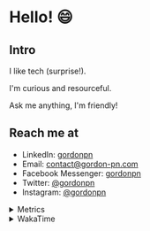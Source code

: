 # Hello! 😄

## Intro

I like tech (surprise!).

I'm curious and resourceful.

Ask me anything, I'm friendly!

## Reach me at

- LinkedIn: [gordonpn](https://www.linkedin.com/in/gordonpn/)
- Email: [contact@gordon-pn.com](mailto:contact@gordon-pn.com)
- Facebook Messenger: [gordonpn](https://www.messenger.com/t/Gordonpn)
- Twitter: [@gordonpn](https://twitter.com/Gordonpn)
- Instagram: [@gordonpn](https://www.instagram.com/gordonpn/)

<details>
  <summary>Metrics</summary>

  <img align="center" src="https://github.com/gordonpn/gordonpn/blob/master/github-metrics.svg" alt="GitHub Metrics">

</details>

<details>
  <summary>WakaTime</summary>

  <!--START_SECTION:waka-->
📊 **This Week I Spent My Time On** 

```text
💬 Programming Languages: 
Java                     9 hrs 28 mins       █████████████████████░░░░   82.05 % 
Brazil Dependency Config 1 hr 14 mins        ███░░░░░░░░░░░░░░░░░░░░░░   10.79 % 
Bash                     21 mins             █░░░░░░░░░░░░░░░░░░░░░░░░   03.10 % 
XML                      11 mins             ░░░░░░░░░░░░░░░░░░░░░░░░░   01.60 % 
JavaScript               9 mins              ░░░░░░░░░░░░░░░░░░░░░░░░░   01.40 % 

🔥 Editors: 
IntelliJ IDEA            11 hrs 1 min        ████████████████████████░   95.59 % 
VS Code                  30 mins             █░░░░░░░░░░░░░░░░░░░░░░░░   04.41 % 
```


 Last Updated on 20/10/2024 16:24:11 UTC
<!--END_SECTION:waka-->
</details>
